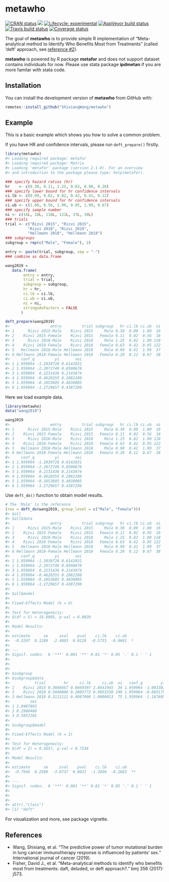 
<!-- README.md is generated from README.Rmd. Please edit that file -->

# metawho

[![CRAN
status](https://www.r-pkg.org/badges/version/metawho)](https://cran.r-project.org/package=metawho)
[![](http://cranlogs.r-pkg.org/badges/grand-total/metawho?color=blue)](https://cran.r-project.org/package=metawho)
[![Lifecycle:
experimental](https://img.shields.io/badge/lifecycle-experimental-orange.svg)](https://www.tidyverse.org/lifecycle/#experimental)
[![AppVeyor build
status](https://ci.appveyor.com/api/projects/status/github/ShixiangWang/metawho?branch=master&svg=true)](https://ci.appveyor.com/project/ShixiangWang/metawho)
[![Travis build
status](https://travis-ci.org/ShixiangWang/metawho.svg?branch=master)](https://travis-ci.org/ShixiangWang/metawho)
[![Coverage
status](https://codecov.io/gh/ShixiangWang/metawho/branch/master/graph/badge.svg)](https://codecov.io/github/ShixiangWang/metawho?branch=master)

The goal of **metawho** is to provide simple R implementation of
“Meta-analytical method to Identify Who Benefits Most from Treatments”
(called ‘deft’ approach, see [reference \#2](#references)).

**metawho** is powered by R package **metafor** and does not support
dataset contains individuals for now. Please use stata package
**ipdmetan** if you are more familar with stata code.

## Installation

You can install the development version of **metawho** from GitHub with:

``` r
remotes::install_github("ShixiangWang/metawho")
```

## Example

This is a basic example which shows you how to solve a common problem.

If you have HR and confidence intervals, please run `deft_prepare()`
firstly.

``` r
library(metawho)
#> Loading required package: metafor
#> Loading required package: Matrix
#> Loading 'metafor' package (version 2.1-0). For an overview 
#> and introduction to the package please type: help(metafor).

### specify hazard ratios (hr)
hr    <- c(0.30, 0.11, 1.25, 0.63, 0.90, 0.28)
### specify lower bound for hr confidence intervals
ci.lb <- c(0.09, 0.02, 0.82, 0.42, 0.41, 0.12)
### specify upper bound for hr confidence intervals
ci.ub <- c(1.00, 0.56, 1.90, 0.95, 1.99, 0.67)
### specify sample number
ni <- c(16L, 18L, 118L, 122L, 37L, 38L)
### trials
trial <- c("Rizvi 2015", "Rizvi 2015",
          "Rizvi 2018", "Rizvi 2018",
          "Hellmann 2018", "Hellmann 2018")
### subgroups
subgroup = rep(c("Male", "Female"), 3)

entry <- paste(trial, subgroup, sep = "-")
### combine as data.frame

wang2019 =
   data.frame(
        entry = entry,
        trial = trial,
        subgroup = subgroup,
        hr = hr,
        ci.lb = ci.lb,
        ci.ub = ci.ub,
        ni = ni,
        stringsAsFactors = FALSE
       )

deft_prepare(wang2019)
#>                  entry         trial subgroup   hr ci.lb ci.ub  ni
#> 1      Rizvi 2015-Male    Rizvi 2015     Male 0.30  0.09  1.00  16
#> 2    Rizvi 2015-Female    Rizvi 2015   Female 0.11  0.02  0.56  18
#> 3      Rizvi 2018-Male    Rizvi 2018     Male 1.25  0.82  1.90 118
#> 4    Rizvi 2018-Female    Rizvi 2018   Female 0.63  0.42  0.95 122
#> 5   Hellmann 2018-Male Hellmann 2018     Male 0.90  0.41  1.99  37
#> 6 Hellmann 2018-Female Hellmann 2018   Female 0.28  0.12  0.67  38
#>     conf_q         yi       sei
#> 1 1.959964 -1.2039728 0.6142831
#> 2 1.959964 -2.2072749 0.8500678
#> 3 1.959964  0.2231436 0.2143674
#> 4 1.959964 -0.4620355 0.2082200
#> 5 1.959964 -0.1053605 0.4030005
#> 6 1.959964 -1.2729657 0.4387290
```

Here we load example data.

``` r
library(metawho)
data("wang2019")

wang2019
#>                  entry         trial subgroup   hr ci.lb ci.ub  ni
#> 1      Rizvi 2015-Male    Rizvi 2015     Male 0.30  0.09  1.00  16
#> 2    Rizvi 2015-Female    Rizvi 2015   Female 0.11  0.02  0.56  18
#> 3      Rizvi 2018-Male    Rizvi 2018     Male 1.25  0.82  1.90 118
#> 4    Rizvi 2018-Female    Rizvi 2018   Female 0.63  0.42  0.95 122
#> 5   Hellmann 2018-Male Hellmann 2018     Male 0.90  0.41  1.99  37
#> 6 Hellmann 2018-Female Hellmann 2018   Female 0.28  0.12  0.67  38
#>     conf_q         yi       sei
#> 1 1.959964 -1.2039728 0.6142831
#> 2 1.959964 -2.2072749 0.8500678
#> 3 1.959964  0.2231436 0.2143674
#> 4 1.959964 -0.4620355 0.2082200
#> 5 1.959964 -0.1053605 0.4030005
#> 6 1.959964 -1.2729657 0.4387290
```

Use `deft_do()` function to obtain model results.

``` r
# The 'Male' is the reference
(res = deft_do(wang2019, group_level = c("Male", "Female")))
#> $all
#> $all$data
#>                  entry         trial subgroup   hr ci.lb ci.ub  ni
#> 1      Rizvi 2015-Male    Rizvi 2015     Male 0.30  0.09  1.00  16
#> 2    Rizvi 2015-Female    Rizvi 2015   Female 0.11  0.02  0.56  18
#> 3      Rizvi 2018-Male    Rizvi 2018     Male 1.25  0.82  1.90 118
#> 4    Rizvi 2018-Female    Rizvi 2018   Female 0.63  0.42  0.95 122
#> 5   Hellmann 2018-Male Hellmann 2018     Male 0.90  0.41  1.99  37
#> 6 Hellmann 2018-Female Hellmann 2018   Female 0.28  0.12  0.67  38
#>     conf_q         yi       sei
#> 1 1.959964 -1.2039728 0.6142831
#> 2 1.959964 -2.2072749 0.8500678
#> 3 1.959964  0.2231436 0.2143674
#> 4 1.959964 -0.4620355 0.2082200
#> 5 1.959964 -0.1053605 0.4030005
#> 6 1.959964 -1.2729657 0.4387290
#> 
#> $all$model
#> 
#> Fixed-Effects Model (k = 6)
#> 
#> Test for Heterogeneity:
#> Q(df = 5) = 18.8865, p-val = 0.0020
#> 
#> Model Results:
#> 
#> estimate      se     zval    pval    ci.lb    ci.ub 
#>  -0.3207  0.1289  -2.4883  0.0128  -0.5733  -0.0681  * 
#> 
#> ---
#> Signif. codes:  0 '***' 0.001 '**' 0.01 '*' 0.05 '.' 0.1 ' ' 1
#> 
#> 
#> 
#> $subgroup
#> $subgroup$data
#>           trial        hr     ci.lb     ci.ub  ni   conf_q        yi
#> 1    Rizvi 2015 0.3666667 0.0469397 2.8641945  34 1.959964 -1.003302
#> 2    Rizvi 2018 0.5040000 0.2805772 0.9053338 240 1.959964 -0.685179
#> 3 Hellmann 2018 0.3111111 0.0967900 1.0000013  75 1.959964 -1.167605
#>         sei
#> 1 1.0487893
#> 2 0.2988460
#> 3 0.5957285
#> 
#> $subgroup$model
#> 
#> Fixed-Effects Model (k = 3)
#> 
#> Test for Heterogeneity:
#> Q(df = 2) = 0.5657, p-val = 0.7536
#> 
#> Model Results:
#> 
#> estimate      se     zval    pval    ci.lb    ci.ub 
#>  -0.7956  0.2589  -3.0737  0.0021  -1.3030  -0.2883  ** 
#> 
#> ---
#> Signif. codes:  0 '***' 0.001 '**' 0.01 '*' 0.05 '.' 0.1 ' ' 1
#> 
#> 
#> 
#> attr(,"class")
#> [1] "deft"
```

For visualization and more, see package vignette.

## References

  - Wang, Shixiang, et al. “The predictive power of tumor mutational
    burden in lung cancer immunotherapy response is influenced by
    patients’ sex.” International journal of cancer (2019).
  - Fisher, David J., et al. “Meta-analytical methods to identify who
    benefits most from treatments: daft, deluded, or deft approach?.”
    bmj 356 (2017): j573.

